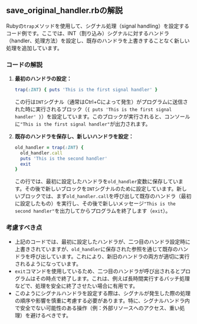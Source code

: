 ## save_original_handler.rbの解説
Rubyの`trap`メソッドを使用して、シグナル処理（signal handling）を設定するコード例です。ここでは、INT（割り込み）シグナルに対するハンドラ（handler、処理方法）を設定し、既存のハンドラを上書きすることなく新しい処理を追加しています。

### コードの解説

1. **最初のハンドラの設定：**
   ```ruby
   trap(:INT) { puts 'This is the first signal handler' }
   ```
   この行は`INT`シグナル（通常はCtrl+Cによって発生）がプログラムに送信された時に実行されるブロック（`{ puts 'This is the first signal handler' }`）を設定しています。このブロックが実行されると、コンソールに`"This is the first signal handler"`が出力されます。

2. **既存のハンドラを保存し、新しいハンドラを設定：**
   ```ruby
   old_handler = trap(:INT) {
     old_handler.call
     puts 'This is the second handler'
     exit
   }
   ```
   この行では、最初に設定したハンドラを`old_handler`変数に保存しています。その後で新しいブロックを`INT`シグナルのために設定しています。新しいブロックでは、まず`old_handler.call`を呼び出して既存のハンドラ（最初に設定したもの）を実行し、その後で新しいメッセージ`"This is the second handler"`を出力してからプログラムを終了します（`exit`）。

### 考慮すべき点
- 上記のコードでは、最初に設定したハンドラが、二つ目のハンドラ設定時に上書きされていますが、`old_handler`に保存された参照を通じて既存のハンドラを呼び出しています。これにより、新旧のハンドラの両方が適切に実行されるようになっています。
- `exit`コマンドを使用しているため、二つ目のハンドラが呼び出されるとプログラムはその時点で終了します。これは、例えば長時間実行するバッチ処理などで、処理を安全に終了させたい場合に有用です。
- このようにシグナルハンドラを設定する際は、シグナルが発生した際の処理の順序や影響を慎重に考慮する必要があります。特に、シグナルハンドラ内で安全でない可能性のある操作（例：外部リソースへのアクセス、重い処理）を避けるべきです。
